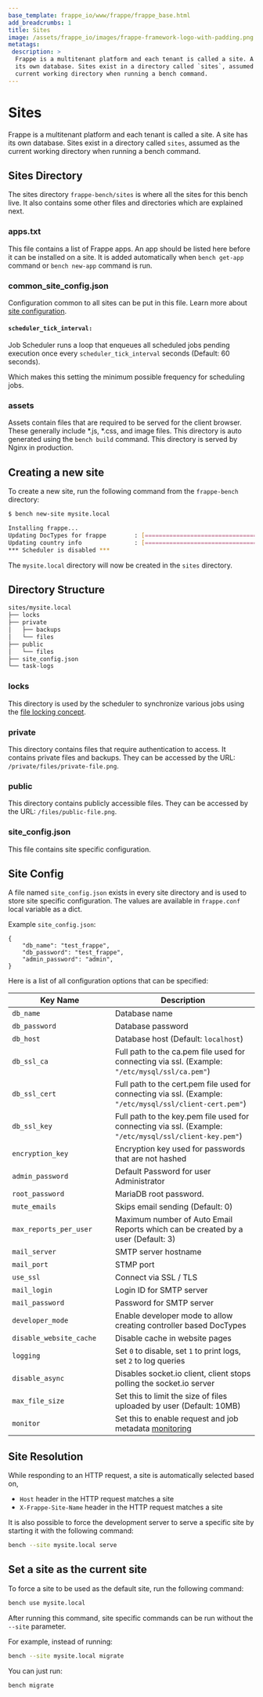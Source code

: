 ```yaml
---
base_template: frappe_io/www/frappe/frappe_base.html
add_breadcrumbs: 1
title: Sites
image: /assets/frappe_io/images/frappe-framework-logo-with-padding.png
metatags:
 description: >
  Frappe is a multitenant platform and each tenant is called a site. A site has
  its own database. Sites exist in a directory called `sites`, assumed as the
  current working directory when running a bench command.
---
```


# Sites

Frappe is a multitenant platform and each tenant is called a site. A site has
its own database. Sites exist in a directory called `sites`, assumed as the
current working directory when running a bench command.

## Sites Directory

The sites directory `frappe-bench/sites` is where all the sites for this bench
live. It also contains some other files and directories which are explained next.

### apps.txt

This file contains a list of Frappe apps. An app should be listed here before it
can be installed on a site. It is added automatically when `bench get-app`
command or `bench new-app` command is run.

### common\_site\_config.json

Configuration common to all sites can be put in this file. Learn more about
[site configuration]().

#### `scheduler_tick_interval:`
Job Scheduler runs a loop that enqueues all scheduled jobs pending execution once every `scheduler_tick_interval` seconds (Default: 60 seconds).

Which makes this setting the minimum possible frequency for scheduling jobs.

### assets

Assets contain files that are required to be served for the client browser.
These generally include *.js, *.css, and image files. This directory is auto
generated using the `bench build` command. This directory is served by Nginx in
production.

## Creating a new site

To create a new site, run the following command from the `frappe-bench` directory:

```sh
$ bench new-site mysite.local

Installing frappe...
Updating DocTypes for frappe        : [========================================]
Updating country info               : [========================================]
*** Scheduler is disabled ***
```

The `mysite.local` directory will now be created in the `sites` directory.

## Directory Structure

```sh
sites/mysite.local
├── locks
├── private
│   ├── backups
│   └── files
├── public
│   └── files
├── site_config.json
└── task-logs
```

### locks

This directory is used by the scheduler to synchronize various jobs using
the [file locking concept](http://en.wikipedia.org/wiki/File_locking).

### private

This directory contains files that require authentication to access. It contains
private files and backups. They can be accessed by the URL:
`/private/files/private-file.png`.

### public

This directory contains publicly accessible files. They can be accessed by the
URL: `/files/public-file.png`.

### site_config.json

This file contains site specific configuration.

## Site Config

A file named `site_config.json` exists in every site directory and is used to
store site specific configuration. The values are available in `frappe.conf`
local variable as a dict.

Example `site_config.json`:

```
{
	"db_name": "test_frappe",
	"db_password": "test_frappe",
	"admin_password": "admin",
}
```

Here is a list of all configuration options that can be specified:



<img width=250>Key Name | Description
-----------------     | -----------
`db_name`             | Database name
`db_password`         | Database password
`db_host`             | Database host (Default: `localhost`)
`db_ssl_ca`           | Full path to the ca.pem file used for connecting via ssl. (Example: `"/etc/mysql/ssl/ca.pem"`)
`db_ssl_cert`         | Full path to the cert.pem file used for connecting via ssl. (Example: `"/etc/mysql/ssl/client-cert.pem"`)
`db_ssl_key`          | Full path to the key.pem file used for connecting via ssl. (Example: `"/etc/mysql/ssl/client-key.pem"`)
`encryption_key`      | Encryption key used for passwords that are not hashed
`admin_password`      | Default Password for user Administrator
`root_password`       | MariaDB root password.
`mute_emails`         | Skips email sending (Default: 0)
`max_reports_per_user`| Maximum number of Auto Email Reports which can be created by a user (Default: 3)
`mail_server`         | SMTP server hostname
`mail_port`           | STMP port
`use_ssl`             | Connect via SSL / TLS
`mail_login`          | Login ID for SMTP server
`mail_password`       | Password for SMTP server
`developer_mode`      | Enable developer mode to allow creating controller based DocTypes
`disable_website_cache` | Disable cache in website pages
`logging`             | Set `0` to disable, set `1` to print logs, set `2` to log queries
`disable_async`       | Disables socket.io client, client stops polling the socket.io server
`max_file_size`       | Set this to limit the size of files uploaded by user (Default: 10MB)
`monitor`             | Set this to enable request and job metadata [monitoring](/docs/user/en/debugging#monitoring)

## Site Resolution

While responding to an HTTP request, a site is automatically selected based on,

* `Host` header in the HTTP request matches a site
* `X-Frappe-Site-Name` header in the HTTP request matches a site

It is also possible to force the development server to serve a specific site by
starting it with the following command:

```sh
bench --site mysite.local serve
```

## Set a site as the current site

To force a site to be used as the default site, run the following command:

```sh
bench use mysite.local
```

After running this command, site specific commands can be run without the
`--site` parameter.

For example, instead of running:
```sh
bench --site mysite.local migrate
```

You can just run:
```sh
bench migrate
```

